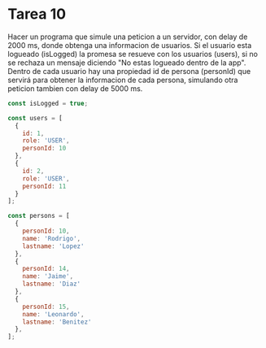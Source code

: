 # Tarea 10

Hacer un programa que simule una peticion a un servidor, con delay de 2000 ms, donde obtenga una informacion de usuarios. Si el usuario esta logueado (isLogged) la promesa se resueve con los usuarios (users), si no se rechaza un mensaje diciendo "No estas logueado dentro de la app". Dentro de cada usuario hay una propiedad id de persona (personId) que servirá para obtener la informacion de cada persona,  simulando otra peticion tambien con delay de 5000 ms.

```javascript
const isLogged = true;

const users = [
  {
    id: 1,
    role: 'USER',
    personId: 10
  },
  {
    id: 2,
    role: 'USER',
    personId: 11
  }
];

const persons = [
  {
    personId: 10,
    name: 'Rodrigo',
    lastname: 'Lopez'
  },
  {
    personId: 14,
    name: 'Jaime',
    lastname: 'Diaz'
  },
  {
    personId: 15,
    name: 'Leonardo',
    lastname: 'Benitez'
  },
];
```